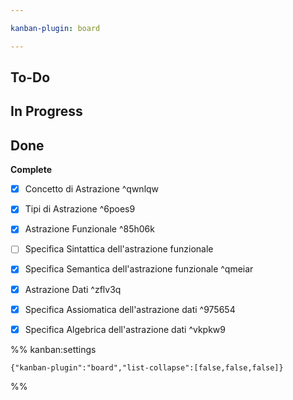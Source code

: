 ```yaml
---

kanban-plugin: board

---
```


## To-Do



## In Progress



## Done

**Complete**
- [x] Concetto di Astrazione ^qwnlqw
- [x] Tipi di Astrazione ^6poes9
- [x] Astrazione Funzionale ^85h06k
- [ ] Specifica Sintattica dell'astrazione funzionale
- [x] Specifica Semantica dell'astrazione funzionale ^qmeiar
- [x] Astrazione Dati ^zflv3q
- [x] Specifica Assiomatica dell'astrazione dati ^975654
- [x] Specifica Algebrica dell'astrazione dati ^vkpkw9




%% kanban:settings
```
{"kanban-plugin":"board","list-collapse":[false,false,false]}
```
%%